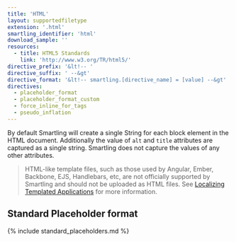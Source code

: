 ```yaml
---
title: 'HTML'
layout: supportedfiletype
extension: '.html'
smartling_identifier: 'html'
download_sample: ''
resources: 
  - title: HTML5 Standards
    link: 'http://www.w3.org/TR/html5/'
directive_prefix: '&lt!-- '
directive_suffix: ' --&gt'
directive_format: '&lt!-- smartling.[directive_name] = [value] --&gt'
directives:
  - placeholder_format
  - placeholder_format_custom
  - force_inline_for_tags
  - pseudo_inflation
---
```


By default Smartling will create a single String for each block element in the HTML document. Additionally the value of `alt` and `title` attributes are captured as a single string. Smartling does not capture the values of any other attributes.

> HTML-like template files, such as those used by Angular, Ember, Backbone, EJS, Handlebars, etc, are not officially supported by Smartling and should not be uploaded as HTML files. See [Localizing Templated Applications](/developers/files/localizing-templated-applications/) for more information.

## Standard Placeholder format

{% include standard_placeholders.md %}